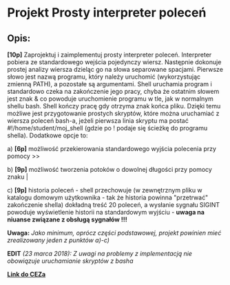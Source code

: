 # Projekt Prosty interpreter poleceń

## Opis:
**[10p]** Zaprojektuj i zaimplementuj prosty interpreter poleceń. Interpreter pobiera ze standardowego wejścia pojedynczy wiersz. Następnie dokonuje prostej analizy wiersza dzieląc go na słowa separowane spacjami. Pierwsze słowo jest nazwą programu, który należy uruchomić (wykorzystując zmienną PATH), a pozostałe są argumentami. Shell uruchamia program i standardowo czeka na zakończenie jego pracy, chyba że ostatnim słowem jest znak & co powoduje uruchomienie programu w tle, jak w normalnym shellu bash. Shell kończy pracę gdy otrzyma znak końca pliku. Dzięki temu możliwe jest przygotowanie prostych skryptów, które można uruchamiać z wiersza poleceń bash-a, jeżeli pierwsza linia skryptu ma postać #!/home/student/moj_shell  (gdzie po ! podaje się ścieżkę do programu shella). Dodatkowe opcje to:


a) **[6p]** możliwość przekierowania standardowego wyjścia polecenia przy pomocy >>

b) **[9p]** możliwość tworzenia potoków o dowolnej długości przy pomocy znaku |

c) **[9p]** historia poleceń - shell przechowuje (w zewnętrznym pliku w katalogu domowym użytkownika - tak że historia powinna "przetrwać" zakończenie shella) dokładną treść 20 poleceń, a wysłanie sygnału SIGINT powoduje wyświetlenie historii na standardowym wyjściu - **uwaga na niuanse związane z obsługą sygnałów !!!**


**Uwaga:** *Jako minimum, oprócz części podstawowej, projekt powinien mieć zrealizowany jeden z punktów a)-c)*


**EDIT** *(23 marca 2018): Z uwagi na problemy z implementacją nie obowiązuje uruchamianie skryptów z basha*

**[Link do CEZa](https://cez2.wi.pb.edu.pl/moodle/mod/page/view.php?id=5247)**
